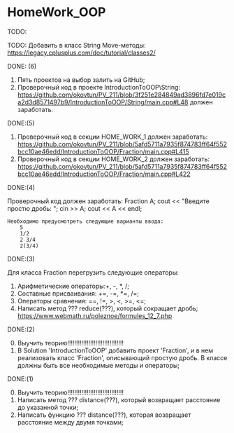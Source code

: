 # HomeWork_OOP
TODO:



TODO:
Добавить в класс String Move-методы:
https://legacy.cplusplus.com/doc/tutorial/classes2/


DONE: (6)
1. Пять проектов на выбор залить на GitHub;
2. 
   Проверочный код в проекте IntroductionToOOP\String:
	https://github.com/okovtun/PV_211/blob/3f251e284849ad3896fd7e019ca2d3d8571497b9/IntroductionToOOP/String/main.cpp#L48
должен заработать.


DONE:(5)

1. Проверочный код в секции HOME_WORK_1 должен заработать:
	https://github.com/okovtun/PV_211/blob/5afd5711a7935f874783ff64f552bcc10ae46edd/IntroductionToOOP/Fraction/main.cpp#L415
2. Проверочный код в секции HOME_WORK_2 должен заработать:
	https://github.com/okovtun/PV_211/blob/5afd5711a7935f874783ff64f552bcc10ae46edd/IntroductionToOOP/Fraction/main.cpp#L422
	
	
	
	
DONE:(4)

Проверочный код должен заработать:
	Fraction A;
	cout << "Введите простю дробь: "; cin >> A;
	cout << A << endl;

	Необходимо предусмотреть следующие варианты ввода:
		5
		1/2
		2 3/4
		2(3/4)

DONE:(3)

Для класса Fraction перегрузить следующие операторы:
1. Арифметические операторы:+, -, *, /;
2. Составные присваивания:	+=, -=, *=, /=;
3. Операторы сравнения:		==, !=, >, <, >=, <=;
4. Написать метод ??? reduce(???), который сокращает дробь;
		https://www.webmath.ru/poleznoe/formules_12_7.php

DONE:(2)

0. Выучить теорию!!!!!!!!!!!!!!!!!!!!!!!!!!!!!!!!
1. В Solution 'IntroductionToOOP' добавить проект 'Fraction', и в нем реализовать класс 'Fraction',
   описывающий простую дробь. В классе должны быть все необходимые методы и операторы;

DONE:(1)

0. Выучить теорию!!!!!!!!!!!!!!!!!!!!!!!!!!!!!!!!
1. Написать метод ??? distance(???), который возвращает расстояние до указанной точки;		
2. Написать функцию ??? distance(???), которая возвращает расстояние между двумя точками;	
